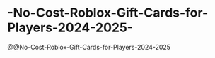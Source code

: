 # -No-Cost-Roblox-Gift-Cards-for-Players-2024-2025-
@@No-Cost-Roblox-Gift-Cards-for-Players-2024-2025 

